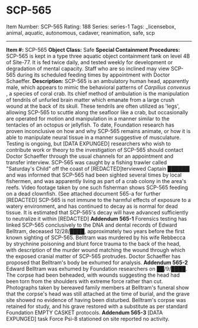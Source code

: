 # SCP-565
Item Number: SCP-565
Rating: 188
Series: series-1
Tags: _licensebox, animal, aquatic, autonomous, cadaver, reanimation, safe, scp

---

**Item #:** SCP-565
**Object Class:** Safe
**Special Containment Procedures:** SCP-565 is kept in a type three aquatic object containment tank on level 4B of Site-77. It is fed twice daily, and tested weekly for development or degradation of mental capacity. Staff who are so inclined may view SCP-565 during its scheduled feeding times by appointment with Doctor Schaeffer.
**Description:** SCP-565 is an ambulatory human head, apparently male, which appears to mimic the behavioral patterns of _Carpilius convexus_ , a species of coral crab. Its chief method of ambulation is the manipulation of tendrils of unfurled brain matter which emanate from a large crush wound at the back of its skull. These tendrils are often utilized as 'legs', allowing SCP-565 to scuttle along the seafloor like a crab, but occasionally are operated for motion and manipulation in a manner similar to the tentacles of an octopus or jellyfish.
To date, Foundation research has proven inconclusive on how and why SCP-565 remains animate, or how it is able to manipulate neural tissue in a manner suggestive of musculature. Testing is ongoing, but [DATA EXPUNGED] researchers who wish to contribute work or theory to the investigation of SCP-565 should contact Doctor Schaeffer through the usual channels for an appointment and transfer interview.
SCP-565 was caught by a fishing trawler called "Saturday's Child" off the coast of [REDACTED]terviewed Captain ██████ and was informed that SCP-565 had been sighted several times by local fishermen, and was apparently living as part of a crab colony in the area's reefs. Video footage taken by one such fisherman shows SCP-565 feeding on a dead clownfish. (See attached document 565-a for further [REDACTED]
SCP-565 is not immune to the harmful effects of exposure to a watery environment, and has continued to decay as is normal for dead tissue. It is estimated that SCP-565's decay will have advanced sufficiently to neutralize it within [REDACTED]
**Addendum 565-1** Forensics testing has linked SCP-565 conclusively to the DNA and dental records of Edward Belltram, deceased 12/28/████, approximately two years before the first known sighting of SCP-565. Belltram was murdered by his wife Rebbecca by strychnine poisoning and blunt force trauma to the back of the head, with description of the murder wound matching the wound through which the exposed cranial matter of SCP-565 protrudes. Doctor Schaeffer has proposed that Belltram's body be exhumed for analysis.
**Addendum 565-2** Edward Belltram was exhumed by Foundation researchers on ██/9/████. The corpse had been beheaded, with wounds suggesting the head had been torn from the shoulders with extreme force rather than cut. Photographs taken by bereaved family members at Belltram's funeral show that the corpse's head was still attached at the time of burial, and the grave site showed no evidence of having been disturbed. Belltram's corpse was retained for study, and his grave restored with a substitute as per standard Foundation EMPTY CASKET protocols.
**Addendum 565-3** [DATA EXPUNGED] task Force Psi-8 stationed on site reported no activity.